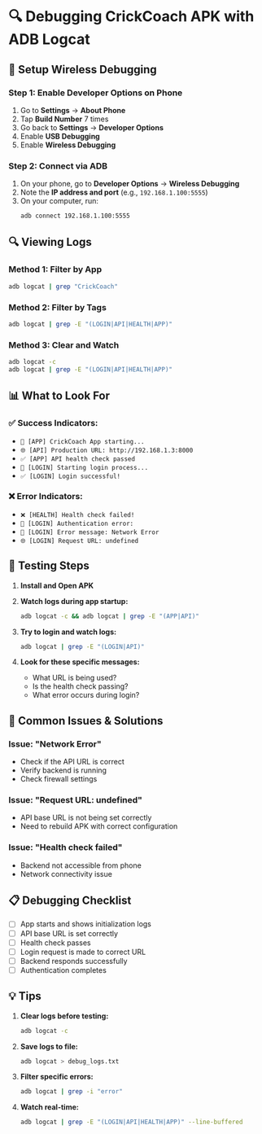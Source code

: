 # 🔍 Debugging CrickCoach APK with ADB Logcat

## 📱 Setup Wireless Debugging

### Step 1: Enable Developer Options on Phone
1. Go to **Settings** → **About Phone**
2. Tap **Build Number** 7 times
3. Go back to **Settings** → **Developer Options**
4. Enable **USB Debugging**
5. Enable **Wireless Debugging**

### Step 2: Connect via ADB
1. On your phone, go to **Developer Options** → **Wireless Debugging**
2. Note the **IP address and port** (e.g., `192.168.1.100:5555`)
3. On your computer, run:
   ```bash
   adb connect 192.168.1.100:5555
   ```

## 🔍 Viewing Logs

### Method 1: Filter by App
```bash
adb logcat | grep "CrickCoach"
```

### Method 2: Filter by Tags
```bash
adb logcat | grep -E "(LOGIN|API|HEALTH|APP)"
```

### Method 3: Clear and Watch
```bash
adb logcat -c
adb logcat | grep -E "(LOGIN|API|HEALTH|APP)"
```

## 📊 What to Look For

### ✅ Success Indicators:
- `🚀 [APP] CrickCoach App starting...`
- `🌐 [API] Production URL: http://192.168.1.3:8000`
- `✅ [APP] API health check passed`
- `🔐 [LOGIN] Starting login process...`
- `✅ [LOGIN] Login successful!`

### ❌ Error Indicators:
- `❌ [HEALTH] Health check failed!`
- `🚨 [LOGIN] Authentication error:`
- `📡 [LOGIN] Error message: Network Error`
- `🌐 [LOGIN] Request URL: undefined`

## 🧪 Testing Steps

1. **Install and Open APK**
2. **Watch logs during app startup:**
   ```bash
   adb logcat -c && adb logcat | grep -E "(APP|API)"
   ```

3. **Try to login and watch logs:**
   ```bash
   adb logcat | grep -E "(LOGIN|API)"
   ```

4. **Look for these specific messages:**
   - What URL is being used?
   - Is the health check passing?
   - What error occurs during login?

## 🔧 Common Issues & Solutions

### Issue: "Network Error"
- Check if the API URL is correct
- Verify backend is running
- Check firewall settings

### Issue: "Request URL: undefined"
- API base URL is not being set correctly
- Need to rebuild APK with correct configuration

### Issue: "Health check failed"
- Backend not accessible from phone
- Network connectivity issue

## 📋 Debugging Checklist

- [ ] App starts and shows initialization logs
- [ ] API base URL is set correctly
- [ ] Health check passes
- [ ] Login request is made to correct URL
- [ ] Backend responds successfully
- [ ] Authentication completes

## 💡 Tips

1. **Clear logs before testing:**
   ```bash
   adb logcat -c
   ```

2. **Save logs to file:**
   ```bash
   adb logcat > debug_logs.txt
   ```

3. **Filter specific errors:**
   ```bash
   adb logcat | grep -i "error"
   ```

4. **Watch real-time:**
   ```bash
   adb logcat | grep -E "(LOGIN|API|HEALTH|APP)" --line-buffered
   ``` 